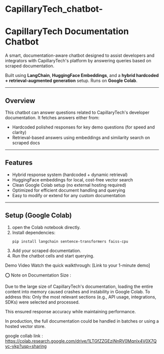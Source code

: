 # CapillaryTech_chatbot-

# CapillaryTech Documentation Chatbot

A smart, documentation-aware chatbot designed to assist developers and integrators with CapillaryTech's platform by answering queries based on scraped documentation.

Built using **LangChain**, **HuggingFace Embeddings**, and a **hybrid hardcoded + retrieval-augmented generation** setup. Runs on **Google Colab**.

---

## Overview

This chatbot can answer questions related to CapillaryTech's developer documentation. It fetches answers either from:

- Hardcoded polished responses for key demo questions (for speed and clarity)
- Retrieval-based answers using embeddings and similarity search on scraped docs

---

## Features

- Hybrid response system (hardcoded + dynamic retrieval)
- HuggingFace embeddings for local, cost-free vector search
- Clean Google Colab setup (no external hosting required)
- Optimized for efficient document handling and querying
- Easy to modify or extend for any custom documentation

---

## Setup (Google Colab)

1. open the Colab notebook directly.
2. Install dependencies:
   ```bash
   pip install langchain sentence-transformers faiss-cpu
3. Add your scraped documentation.
4. Run the chatbot cells and start querying.

Demo Video
Watch the quick walkthrough: [Link to your 1-minute demo]

⭕️ Note on Documentation Size :

Due to the large size of CapillaryTech's documentation, loading the entire content into memory caused crashes and instability in Google Colab. To address this:
Only the most relevant sections (e.g., API usage, integrations, SDKs) were selected and processed.

This ensured response accuracy while maintaining performance.

In production, the full documentation could be handled in batches or using a hosted vector store.

google collab link : https://colab.research.google.com/drive/1LTGfZZGEziNnRV0Mqnlx4V0X7Qyc-ykp?usp=sharing
